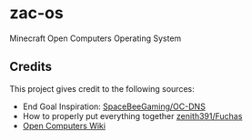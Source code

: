 # zac-os
Minecraft Open Computers Operating System

## Credits
This project gives credit to the following sources:
- End Goal Inspiration: [SpaceBeeGaming/OC-DNS](https://github.com/SpaceBeeGaming/OC-DNS)
- How to properly put everything together [zenith391/Fuchas](https://github.com/zenith391/Fuchas)
- [Open Computers Wiki](https://ocdoc.cil.li/)
